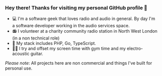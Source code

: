 ### Hey there! Thanks for visiting my personal GitHub profile 👋

- 💻 I'm a software geek that loves radio and audio in general. By day I'm a software developer working in the audio services space.
- 📻 I volunteer at a charity community radio station in North West London (in a non technical role) 
- 🌱 My stack includes PHP, Go, TypeScript. 
- 🏋️‍♂️ I try and offset my screen time with gym time and my electro-acoustic guitar.

*Please note*: All projects here are non commercial and things I've built for personal use. 

<!--
**shreypuranik/shreypuranik** is a ✨ _special_ ✨ repository because its `README.md` (this file) appears on your GitHub profile.

Here are some ideas to get you started:

- 🔭 I’m currently working on ...
- 🌱 I’m currently learning ...
- 👯 I’m looking to collaborate on ...
- 🤔 I’m looking for help with ...
- 💬 Ask me about ...
- 📫 How to reach me: ...
- 😄 Pronouns: ...
- ⚡ Fun fact: ...
-->

